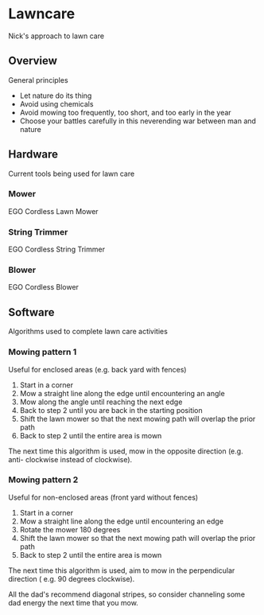 # Lawncare
Nick's approach to lawn care

## Overview
General principles
* Let nature do its thing
* Avoid using chemicals
* Avoid mowing too frequently, too short, and too early in the year
* Choose your battles carefully in this neverending war between man and nature

## Hardware
Current tools being used for lawn care

### Mower
EGO Cordless Lawn Mower

### String Trimmer
EGO Cordless String Trimmer

### Blower
EGO Cordless Blower

## Software
Algorithms used to complete lawn care activities

### Mowing pattern 1
Useful for enclosed areas (e.g. back yard with fences)

1. Start in a corner
2. Mow a straight line along the edge until encountering an angle
3. Mow along the angle until reaching the next edge
4. Back to step 2 until you are back in the starting position
5. Shift the lawn mower so that the next mowing path will overlap the prior path
6. Back to step 2 until the entire area is mown

The next time this algorithm is used, mow in the opposite direction (e.g. anti-
clockwise instead of clockwise).

### Mowing pattern 2
Useful for non-enclosed areas (front yard without fences)

1. Start in a corner
2. Mow a straight line along the edge until encountering an edge
3. Rotate the mower 180 degrees
4. Shift the lawn mower so that the next mowing path will overlap the prior path
5. Back to step 2 until the entire area is mown

The next time this algorithm is used, aim to mow in the perpendicular direction (
e.g. 90 degrees clockwise).

All the dad's recommend diagonal stripes, so consider channeling some dad energy
the next time that you mow.
